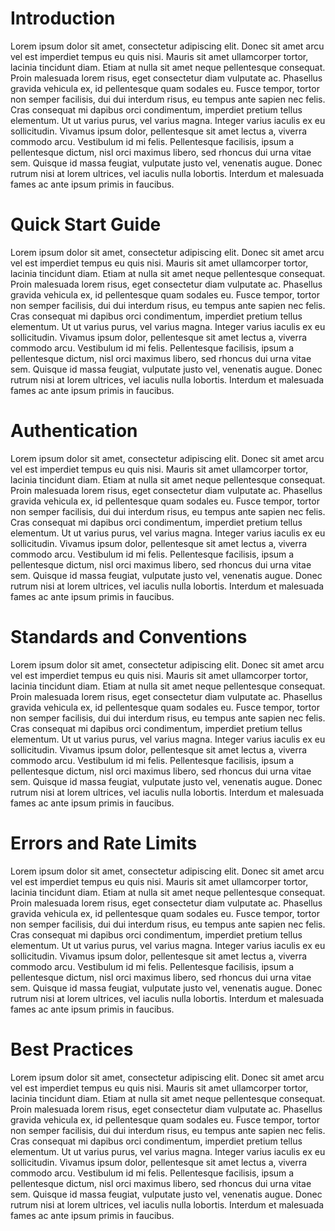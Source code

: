 # Introduction

Lorem ipsum dolor sit amet, consectetur adipiscing elit. Donec sit amet arcu vel est imperdiet tempus eu quis nisi. Mauris sit amet ullamcorper tortor, lacinia tincidunt diam. Etiam at nulla sit amet neque pellentesque consequat. Proin malesuada lorem risus, eget consectetur diam vulputate ac. Phasellus gravida vehicula ex, id pellentesque quam sodales eu. Fusce tempor, tortor non semper facilisis, dui dui interdum risus, eu tempus ante sapien nec felis. Cras consequat mi dapibus orci condimentum, imperdiet pretium tellus elementum. Ut ut varius purus, vel varius magna. Integer varius iaculis ex eu sollicitudin. Vivamus ipsum dolor, pellentesque sit amet lectus a, viverra commodo arcu. Vestibulum id mi felis. Pellentesque facilisis, ipsum a pellentesque dictum, nisl orci maximus libero, sed rhoncus dui urna vitae sem. Quisque id massa feugiat, vulputate justo vel, venenatis augue. Donec rutrum nisi at lorem ultrices, vel iaculis nulla lobortis. Interdum et malesuada fames ac ante ipsum primis in faucibus.

# Quick Start Guide

Lorem ipsum dolor sit amet, consectetur adipiscing elit. Donec sit amet arcu vel est imperdiet tempus eu quis nisi. Mauris sit amet ullamcorper tortor, lacinia tincidunt diam. Etiam at nulla sit amet neque pellentesque consequat. Proin malesuada lorem risus, eget consectetur diam vulputate ac. Phasellus gravida vehicula ex, id pellentesque quam sodales eu. Fusce tempor, tortor non semper facilisis, dui dui interdum risus, eu tempus ante sapien nec felis. Cras consequat mi dapibus orci condimentum, imperdiet pretium tellus elementum. Ut ut varius purus, vel varius magna. Integer varius iaculis ex eu sollicitudin. Vivamus ipsum dolor, pellentesque sit amet lectus a, viverra commodo arcu. Vestibulum id mi felis. Pellentesque facilisis, ipsum a pellentesque dictum, nisl orci maximus libero, sed rhoncus dui urna vitae sem. Quisque id massa feugiat, vulputate justo vel, venenatis augue. Donec rutrum nisi at lorem ultrices, vel iaculis nulla lobortis. Interdum et malesuada fames ac ante ipsum primis in faucibus.

# Authentication

Lorem ipsum dolor sit amet, consectetur adipiscing elit. Donec sit amet arcu vel est imperdiet tempus eu quis nisi. Mauris sit amet ullamcorper tortor, lacinia tincidunt diam. Etiam at nulla sit amet neque pellentesque consequat. Proin malesuada lorem risus, eget consectetur diam vulputate ac. Phasellus gravida vehicula ex, id pellentesque quam sodales eu. Fusce tempor, tortor non semper facilisis, dui dui interdum risus, eu tempus ante sapien nec felis. Cras consequat mi dapibus orci condimentum, imperdiet pretium tellus elementum. Ut ut varius purus, vel varius magna. Integer varius iaculis ex eu sollicitudin. Vivamus ipsum dolor, pellentesque sit amet lectus a, viverra commodo arcu. Vestibulum id mi felis. Pellentesque facilisis, ipsum a pellentesque dictum, nisl orci maximus libero, sed rhoncus dui urna vitae sem. Quisque id massa feugiat, vulputate justo vel, venenatis augue. Donec rutrum nisi at lorem ultrices, vel iaculis nulla lobortis. Interdum et malesuada fames ac ante ipsum primis in faucibus.

# Standards and Conventions

Lorem ipsum dolor sit amet, consectetur adipiscing elit. Donec sit amet arcu vel est imperdiet tempus eu quis nisi. Mauris sit amet ullamcorper tortor, lacinia tincidunt diam. Etiam at nulla sit amet neque pellentesque consequat. Proin malesuada lorem risus, eget consectetur diam vulputate ac. Phasellus gravida vehicula ex, id pellentesque quam sodales eu. Fusce tempor, tortor non semper facilisis, dui dui interdum risus, eu tempus ante sapien nec felis. Cras consequat mi dapibus orci condimentum, imperdiet pretium tellus elementum. Ut ut varius purus, vel varius magna. Integer varius iaculis ex eu sollicitudin. Vivamus ipsum dolor, pellentesque sit amet lectus a, viverra commodo arcu. Vestibulum id mi felis. Pellentesque facilisis, ipsum a pellentesque dictum, nisl orci maximus libero, sed rhoncus dui urna vitae sem. Quisque id massa feugiat, vulputate justo vel, venenatis augue. Donec rutrum nisi at lorem ultrices, vel iaculis nulla lobortis. Interdum et malesuada fames ac ante ipsum primis in faucibus.

# Errors and Rate Limits

Lorem ipsum dolor sit amet, consectetur adipiscing elit. Donec sit amet arcu vel est imperdiet tempus eu quis nisi. Mauris sit amet ullamcorper tortor, lacinia tincidunt diam. Etiam at nulla sit amet neque pellentesque consequat. Proin malesuada lorem risus, eget consectetur diam vulputate ac. Phasellus gravida vehicula ex, id pellentesque quam sodales eu. Fusce tempor, tortor non semper facilisis, dui dui interdum risus, eu tempus ante sapien nec felis. Cras consequat mi dapibus orci condimentum, imperdiet pretium tellus elementum. Ut ut varius purus, vel varius magna. Integer varius iaculis ex eu sollicitudin. Vivamus ipsum dolor, pellentesque sit amet lectus a, viverra commodo arcu. Vestibulum id mi felis. Pellentesque facilisis, ipsum a pellentesque dictum, nisl orci maximus libero, sed rhoncus dui urna vitae sem. Quisque id massa feugiat, vulputate justo vel, venenatis augue. Donec rutrum nisi at lorem ultrices, vel iaculis nulla lobortis. Interdum et malesuada fames ac ante ipsum primis in faucibus.

# Best Practices

Lorem ipsum dolor sit amet, consectetur adipiscing elit. Donec sit amet arcu vel est imperdiet tempus eu quis nisi. Mauris sit amet ullamcorper tortor, lacinia tincidunt diam. Etiam at nulla sit amet neque pellentesque consequat. Proin malesuada lorem risus, eget consectetur diam vulputate ac. Phasellus gravida vehicula ex, id pellentesque quam sodales eu. Fusce tempor, tortor non semper facilisis, dui dui interdum risus, eu tempus ante sapien nec felis. Cras consequat mi dapibus orci condimentum, imperdiet pretium tellus elementum. Ut ut varius purus, vel varius magna. Integer varius iaculis ex eu sollicitudin. Vivamus ipsum dolor, pellentesque sit amet lectus a, viverra commodo arcu. Vestibulum id mi felis. Pellentesque facilisis, ipsum a pellentesque dictum, nisl orci maximus libero, sed rhoncus dui urna vitae sem. Quisque id massa feugiat, vulputate justo vel, venenatis augue. Donec rutrum nisi at lorem ultrices, vel iaculis nulla lobortis. Interdum et malesuada fames ac ante ipsum primis in faucibus.
